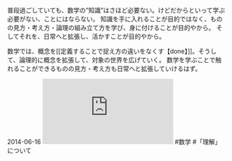 普段過ごしていても、数学の”知識”はさほど必要ない。けどだからといって学ぶ必要がない、ことにはならない。
知識を手に入れることが目的ではなく、ものの見方・考え方・論理の組み立て方を学び、身に付けることが目的やから。
そしてそれを、日常へと拡張し、活かすことが目的やから。

数学では、概念を[[定義することで捉え方の違いをなくす【done】]]。そうして、論理的に概念を拡張して、対象の世界を広げていく。
数学を学ぶことで触れることができるものの見方・考え方も日常へと拡張していけるはず。

2014-06-16
![](https://gyazo.com/904ceb4765714c92b69632ce1a093a4a.img)
#数学 #「理解」について 